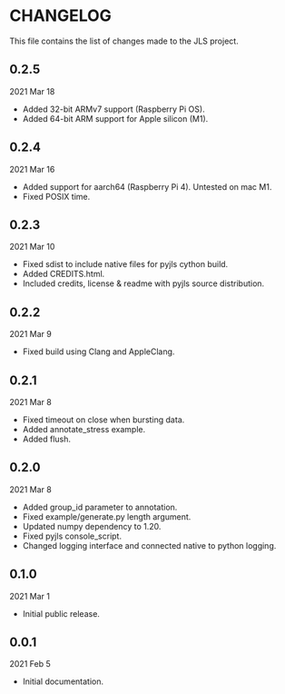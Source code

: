 
# CHANGELOG

This file contains the list of changes made to the JLS project.


## 0.2.5

2021 Mar 18

*   Added 32-bit ARMv7 support (Raspberry Pi OS).
*   Added 64-bit ARM support for Apple silicon (M1).


## 0.2.4

2021 Mar 16

*   Added support for aarch64 (Raspberry Pi 4).  Untested on mac M1.
*   Fixed POSIX time.


## 0.2.3

2021 Mar 10

*   Fixed sdist to include native files for pyjls cython build.
*   Added CREDITS.html.
*   Included credits, license & readme with pyjls source distribution.


## 0.2.2

2021 Mar 9

*   Fixed build using Clang and AppleClang.


## 0.2.1

2021 Mar 8

*   Fixed timeout on close when bursting data.
*   Added annotate_stress example.
*   Added flush.


## 0.2.0

2021 Mar 8

*   Added group_id parameter to annotation.
*   Fixed example/generate.py length argument.
*   Updated numpy dependency to 1.20.
*   Fixed pyjls console_script.
*   Changed logging interface and connected native to python logging.


## 0.1.0

2021 Mar 1

*   Initial public release.


## 0.0.1

2021 Feb 5

*   Initial documentation.
